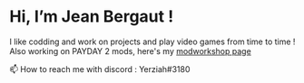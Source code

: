 # Hi, I’m Jean Bergaut !
I like codding and work on projects and play video games from time to time !
Also working on PAYDAY 2 mods, here's my [modworkshop page](https://modworkshop.net/user/94721)

📫 How to reach me with discord : Yerziah#3180
